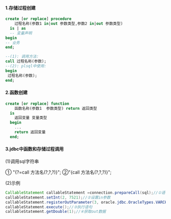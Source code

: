 #### 1.存储过程创建

```sql
create [or replace] procedure 
	过程名称(参数1 in|out 参数类型,参数2 in|out 参数类型)
  is | as
  -- 变量声明 
begin
-- 业务 
end;

--(1): 调用方法:
call 过程名称(参数);
--(2): plsql中使用: 
begin
 过程名称(参数);
end;  
```

#### 2.函数创建

```sql
create [or replace] function
    函数名称(参数1  参数类型) return 返回类型
  is
    返回变量 变量类型
  begin
    ...
    return 返回变量
  end;
```

#### 3.jdbc中函数和存储过程调用

(1)调用sql字符串

① "{?=call 方法名(?,?,?)}";
②"{call 方法名(?,?,?)}";

(2)示例

```java
CallableStatement callableStatement =connection.prepareCall(sql);//①语句对象：
callableStatement.setInt(2, 7521);//②设置in参数
callableStatement.registerOutParameter(3, oracle.jdbc.OracleTypes.VARCHAR);//设置out、return类型
callableStatement.execute();//③执行语句
callableStatement.getDouble(1);//④获取out数据
```

